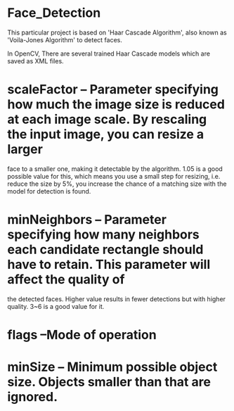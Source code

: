 # Face_Detection

This particular project is based on 'Haar Cascade Algorithm', also known as 'Voila-Jones Algorithm' to 
detect faces.

In OpenCV, There are several trained  Haar Cascade models which are saved as XML files.

# scaleFactor – Parameter specifying how much the image size is reduced at each image scale. By rescaling the input image, you can resize a larger 
face to a smaller one, making it detectable by the algorithm. 1.05 is a good possible value for this, which means you use a small step for resizing, 
i.e. reduce the size by 5%, you increase the chance of a matching size with the model for detection is found.

# minNeighbors – Parameter specifying how many neighbors each candidate rectangle should have to retain. This parameter will affect the quality of 
the detected faces. Higher value results in fewer detections but with higher quality. 3~6 is a good value for it.

# flags –Mode of operation

# minSize – Minimum possible object size. Objects smaller than that are ignored.